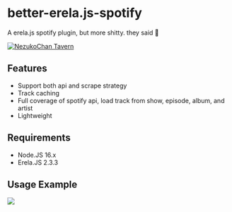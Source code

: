 
# better-erela.js-spotify 
A erela.js spotify plugin, but more shitty. they said 👀

[![NezukoChan Tavern](https://discordapp.com/api/guilds/785715968608567297/embed.png?style=banner2)](https://discord.gg/8hmbMUCVMD)

## Features
 - Support both api and scrape strategy
 - Track caching
 - Full coverage of spotify api, load track from show, episode, album, and artist
 - Lightweight

## Requirements
 - Node.JS 16.x
 - Erela.JS 2.3.3
## Usage Example
<a href="https://github.com/NezuChan/better-erela.js-spotify"> <img src="https://cdn.discordapp.com/attachments/785715969317142540/881457254468030474/carbon_2.png"></a>
